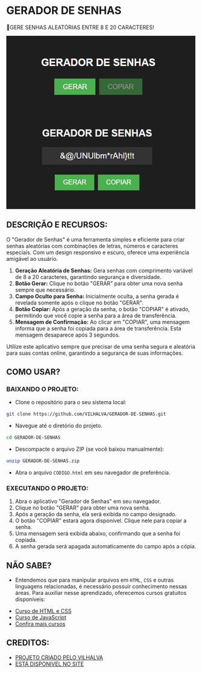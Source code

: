 # GERADOR DE SENHAS
🔵GERE SENHAS ALEATÓRIAS ENTRE 8 E 20 CARACTERES! 

<img src="FOTO_1.png" align="center" width="500"> <br>
<img src="FOTO_2.png" align="center" width="500"> <br>

## DESCRIÇÃO E RECURSOS:
O "Gerador de Senhas" é uma ferramenta simples e eficiente para criar senhas aleatórias com combinações de letras, números e caracteres especiais. Com um design responsivo e escuro, oferece uma experiência amigável ao usuário.

1. **Geração Aleatória de Senhas:** Gera senhas com comprimento variável de 8 a 20 caracteres, garantindo segurança e diversidade.
2. **Botão Gerar:** Clique no botão "GERAR" para obter uma nova senha sempre que necessário.
3. **Campo Oculto para Senha:** Inicialmente oculta, a senha gerada é revelada somente após o clique no botão "GERAR".
4. **Botão Copiar:** Após a geração da senha, o botão "COPIAR" é ativado, permitindo que você copie a senha para a área de transferência.
5. **Mensagem de Confirmação:** Ao clicar em "COPIAR", uma mensagem informa que a senha foi copiada para a área de transferência. Esta mensagem desaparece após 3 segundos.
  
Utilize este aplicativo sempre que precisar de uma senha segura e aleatória para suas contas online, garantindo a segurança de suas informações.

## COMO USAR?
### BAIXANDO O PROJETO:
* Clone o repositório para o seu sistema local:

```bash
git clone https://github.com/VILHALVA/GERADOR-DE-SENHAS.git
```

* Navegue até o diretório do projeto.

```bash
cd GERADOR-DE-SENHAS
```

* Descompacte o arquivo ZIP (se você baixou manualmente):

```bash
unzip GERADOR-DE-SENHAS.zip
```
* Abra o arquivo `CODIGO.html` em seu navegador de preferência.

### EXECUTANDO O PROJETO:
1. Abra o aplicativo "Gerador de Senhas" em seu navegador.
2. Clique no botão "GERAR" para obter uma nova senha.
3. Após a geração da senha, ela será exibida no campo designado.
4. O botão "COPIAR" estará agora disponível. Clique nele para copiar a senha.
5. Uma mensagem será exibida abaixo, confirmando que a senha foi copiada.
6. A senha gerada será apagada automaticamente do campo após a cópia.

## NÃO SABE?
- Entendemos que para manipular arquivos em `HTML`, `CSS` e outras linguagens relacionadas, é necessário possuir conhecimento nessas áreas. Para auxiliar nesse aprendizado, oferecemos cursos gratuitos disponíveis:
* [Curso de HTML e CSS](https://github.com/VILHALVA/CURSO-DE-HTML-E-CSS)
* [Curso de JavaScript](https://github.com/VILHALVA/CURSO-DE-JAVASCRIPT)
* [Confira mais cursos](https://github.com/VILHALVA?tab=repositories&q=+topic:CURSO)

## CREDITOS:
- [PROJETO CRIADO PELO VILHALVA](https://github.com/VILHALVA)
- [ESTÁ DISPONIVEL NO SITE](https://vilhalva.github.io/STYLER/STYLER.html)

